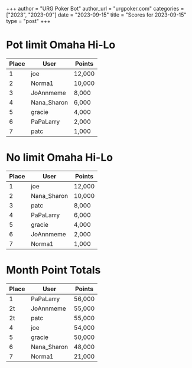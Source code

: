 +++
author = "URG Poker Bot"
author_url = "urgpoker.com"
categories = ["2023", "2023-09"]
date = "2023-09-15"
title = "Scores for 2023-09-15"
type = "post"
+++
# Pot limit Omaha Hi-Lo

| Place | User | Points |
|-------|------|--------|
| 1 | joe | 12,000 |
| 2 | Norma1 | 10,000 |
| 3 | JoAnnmeme | 8,000 |
| 4 | Nana_Sharon | 6,000 |
| 5 | gracie | 4,000 |
| 6 | PaPaLarry | 2,000 |
| 7 | patc | 1,000 |

# No limit Omaha Hi-Lo

| Place | User | Points |
|-------|------|--------|
| 1 | joe | 12,000 |
| 2 | Nana_Sharon | 10,000 |
| 3 | patc | 8,000 |
| 4 | PaPaLarry | 6,000 |
| 5 | gracie | 4,000 |
| 6 | JoAnnmeme | 2,000 |
| 7 | Norma1 | 1,000 |

# Month Point Totals

| Place | User | Points |
|-------|------|--------|
| 1 | PaPaLarry | 56,000 |
| 2t | JoAnnmeme | 55,000 |
| 2t | patc | 55,000 |
| 4 | joe | 54,000 |
| 5 | gracie | 50,000 |
| 6 | Nana_Sharon | 48,000 |
| 7 | Norma1 | 21,000 |
